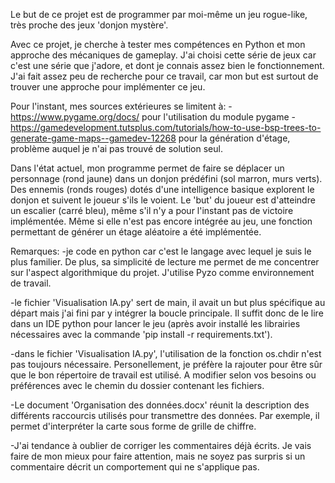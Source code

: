 Le but de ce projet est de programmer par moi-même un jeu rogue-like, très proche des jeux 'donjon mystère'.

Avec ce projet, je cherche à tester mes compétences en Python et mon approche des mécaniques de gameplay.
J'ai choisi cette série de jeux car c'est une série que j'adore, et dont je connais assez bien le fonctionnement.
J'ai fait assez peu de recherche pour ce travail, car mon but est surtout de trouver une approche pour implémenter ce jeu.

Pour l'instant, mes sources extérieures se limitent à:
-https://www.pygame.org/docs/
pour l'utilisation du module pygame
-https://gamedevelopment.tutsplus.com/tutorials/how-to-use-bsp-trees-to-generate-game-maps--gamedev-12268
pour la génération d'étage, problème auquel je n'ai pas trouvé de solution seul.

Dans l'état actuel, mon programme permet de faire se déplacer un personnage (rond jaune) dans un donjon prédéfini (sol marron, murs verts).
Des ennemis (ronds rouges) dotés d'une intelligence basique explorent le donjon et suivent le joueur s'ils le voient.
Le 'but' du joueur est d'atteindre un escalier (carré bleu), même s'il n'y a pour l'instant pas de victoire implémentée.
Même si elle n'est pas encore intégrée au jeu, une fonction permettant de générer un étage aléatoire a été implémentée.

Remarques:
-je code en python car c'est le langage avec lequel je suis le plus familier.
De plus, sa simplicité de lecture me permet de me concentrer sur l'aspect algorithmique du projet.
J'utilise Pyzo comme environnement de travail.

-le fichier 'Visualisation IA.py' sert de main, il avait un but plus spécifique au départ mais j'ai fini par y intégrer la boucle principale.
Il suffit donc de le lire dans un IDE python pour lancer le jeu (après avoir installé les librairies nécessaires avec la commande 'pip install -r requirements.txt').

-dans le fichier 'Visualisation IA.py', l'utilisation de la fonction os.chdir n'est pas toujours nécessaire.
Personellement, je préfère la rajouter pour être sûr que le bon répertoire de travail est utilisé.
A modifier selon vos besoins ou préférences avec le chemin du dossier contenant les fichiers.

-Le document 'Organisation des données.docx' réunit la description des différents raccourcis utilisés pour transmettre des données.
Par exemple, il permet d'interpréter la carte sous forme de grille de chiffre.

-J'ai tendance à oublier de corriger les commentaires déjà écrits.
Je vais faire de mon mieux pour faire attention, mais ne soyez pas surpris si un commentaire décrit un comportement qui ne s'applique pas.
